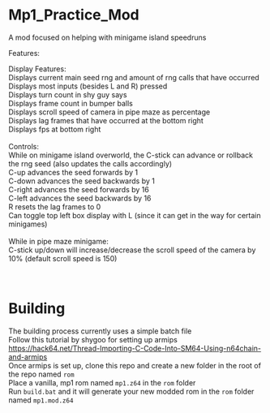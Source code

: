 # Mp1_Practice_Mod
A mod focused on helping with minigame island speedruns

Features:

Display Features:</br>
Displays current main seed rng and amount of rng calls that have occurred</br>
Displays most inputs (besides L and R) pressed</br>
Displays turn count in shy guy says</br>
Displays frame count in bumper balls</br>
Displays scroll speed of camera in pipe maze as percentage</br>
Displays lag frames that have occurred at the bottom right</br>
Displays fps at bottom right</br>
</br>
Controls:</br>
While on minigame island overworld, the C-stick can advance or rollback the rng seed (also updates the calls accordingly)</br>
C-up advances the seed forwards by 1</br>
C-down advances the seed backwards by 1</br>
C-right advances the seed forwards by 16</br>
C-left advances the seed backwards by 16</br>
R resets the lag frames to 0</br>
Can toggle top left box display with L (since it can get in the way for certain minigames)</br>
</br>
While in pipe maze minigame:</br>
C-stick up/down will increase/decrease the scroll speed of the camera by 10% (default scroll speed is 150)</br>
</br>
</br>
# Building
The building process currently uses a simple batch file</br>
Follow this tutorial by shygoo for setting up armips https://hack64.net/Thread-Importing-C-Code-Into-SM64-Using-n64chain-and-armips</br>
Once armips is set up, clone this repo and create a new folder in the root of the repo named `rom`</br>
Place a vanilla, mp1 rom named `mp1.z64` in the `rom` folder</br>
Run `build.bat` and it will generate your new modded rom in the `rom` folder named `mp1.mod.z64`
